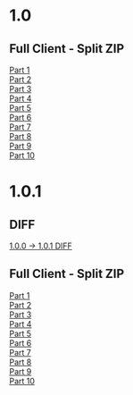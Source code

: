 # 1.0
## Full Client - Split ZIP
[Part 1](https://autopatchos.zenlesszonezero.com/package_download/op/client_app/os/download/20240620034137_JFSHEke77soszWYL/volumezip/ZenlessZoneZero_1.0.0_V.zip.001)<br>
[Part 2](https://autopatchos.zenlesszonezero.com/package_download/op/client_app/os/download/20240620034137_JFSHEke77soszWYL/volumezip/ZenlessZoneZero_1.0.0_V.zip.002)<br>
[Part 3](https://autopatchos.zenlesszonezero.com/package_download/op/client_app/os/download/20240620034137_JFSHEke77soszWYL/volumezip/ZenlessZoneZero_1.0.0_V.zip.003)<br>
[Part 4](https://autopatchos.zenlesszonezero.com/package_download/op/client_app/os/download/20240620034137_JFSHEke77soszWYL/volumezip/ZenlessZoneZero_1.0.0_V.zip.004)<br>
[Part 5](https://autopatchos.zenlesszonezero.com/package_download/op/client_app/os/download/20240620034137_JFSHEke77soszWYL/volumezip/ZenlessZoneZero_1.0.0_V.zip.005)<br>
[Part 6](https://autopatchos.zenlesszonezero.com/package_download/op/client_app/os/download/20240620034137_JFSHEke77soszWYL/volumezip/ZenlessZoneZero_1.0.0_V.zip.006)<br>
[Part 7](https://autopatchos.zenlesszonezero.com/package_download/op/client_app/os/download/20240620034137_JFSHEke77soszWYL/volumezip/ZenlessZoneZero_1.0.0_V.zip.007)<br>
[Part 8](https://autopatchos.zenlesszonezero.com/package_download/op/client_app/os/download/20240620034137_JFSHEke77soszWYL/volumezip/ZenlessZoneZero_1.0.0_V.zip.008)<br>
[Part 9](https://autopatchos.zenlesszonezero.com/package_download/op/client_app/os/download/20240620034137_JFSHEke77soszWYL/volumezip/ZenlessZoneZero_1.0.0_V.zip.009)<br>
[Part 10](https://autopatchos.zenlesszonezero.com/package_download/op/client_app/os/download/20240620034137_JFSHEke77soszWYL/volumezip/ZenlessZoneZero_1.0.0_V.zip.010)

# 1.0.1
## DIFF
[1.0.0 -> 1.0.1 DIFF](https://autopatchos.zenlesszonezero.com/pclauncher/nap_global/game_1.0.0_1.0.1_diff_YzQyHCCajeQGxVEl.zip)

## Full Client - Split ZIP
[Part 1](https://autopatchos.zenlesszonezero.com/package_download/op/client_app/os/download/20240705172854_AtlPxrNABnzrUyln/volumezip/ZenlessZoneZero_1.0.0_V_v2.zip.001)<br>
[Part 2](https://autopatchos.zenlesszonezero.com/package_download/op/client_app/os/download/20240705172854_AtlPxrNABnzrUyln/volumezip/ZenlessZoneZero_1.0.0_V_v2.zip.002)<br>
[Part 3](https://autopatchos.zenlesszonezero.com/package_download/op/client_app/os/download/20240705172854_AtlPxrNABnzrUyln/volumezip/ZenlessZoneZero_1.0.0_V_v2.zip.003)<br>
[Part 4](https://autopatchos.zenlesszonezero.com/package_download/op/client_app/os/download/20240705172854_AtlPxrNABnzrUyln/volumezip/ZenlessZoneZero_1.0.0_V_v2.zip.004)<br>
[Part 5](https://autopatchos.zenlesszonezero.com/package_download/op/client_app/os/download/20240705172854_AtlPxrNABnzrUyln/volumezip/ZenlessZoneZero_1.0.0_V_v2.zip.005)<br>
[Part 6](https://autopatchos.zenlesszonezero.com/package_download/op/client_app/os/download/20240705172854_AtlPxrNABnzrUyln/volumezip/ZenlessZoneZero_1.0.0_V_v2.zip.006)<br>
[Part 7](https://autopatchos.zenlesszonezero.com/package_download/op/client_app/os/download/20240705172854_AtlPxrNABnzrUyln/volumezip/ZenlessZoneZero_1.0.0_V_v2.zip.007)<br>
[Part 8](https://autopatchos.zenlesszonezero.com/package_download/op/client_app/os/download/20240705172854_AtlPxrNABnzrUyln/volumezip/ZenlessZoneZero_1.0.0_V_v2.zip.008)<br>
[Part 9](https://autopatchos.zenlesszonezero.com/package_download/op/client_app/os/download/20240705172854_AtlPxrNABnzrUyln/volumezip/ZenlessZoneZero_1.0.0_V_v2.zip.009)<br>
[Part 10](https://autopatchos.zenlesszonezero.com/package_download/op/client_app/os/download/20240705172854_AtlPxrNABnzrUyln/volumezip/ZenlessZoneZero_1.0.0_V_v2.zip.010)

